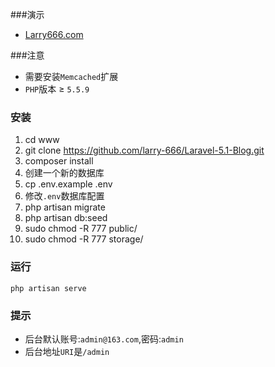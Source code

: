 ###演示

- [Larry666.com](http://larry666.com/)

###注意

- 需要安装`Memcached`扩展
- `PHP`版本 ≥ `5.5.9`

### 安装
1. cd www
2. git clone https://github.com/larry-666/Laravel-5.1-Blog.git
3. composer install
4. 创建一个新的数据库
5. cp .env.example .env
6. 修改`.env`数据库配置
7. php artisan migrate
8. php artisan db:seed
9. sudo chmod -R 777 public/
10. sudo chmod -R 777 storage/

### 运行
```
php artisan serve
```

### 提示
- 后台默认账号:`admin@163.com`,密码:`admin`
- 后台地址`URI`是`/admin`

